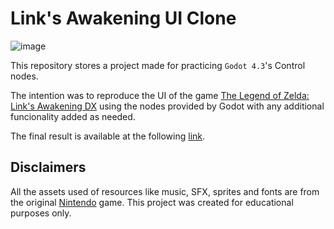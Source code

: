 # Link's Awakening UI Clone

![image](https://github.com/user-attachments/assets/fd1c049e-4fd9-4464-8987-186bcc3194d8)

This repository stores a project made for practicing `Godot 4.3`'s Control nodes.

The intention was to reproduce the UI of the game [The Legend of Zelda: Link's Awakening DX](https://zelda.fandom.com/wiki/The_Legend_of_Zelda:_Link%27s_Awakening_DX) using the nodes provided by Godot with any additional funcionality added as needed.

The final result is available at the following [link](https://nadjiel.github.io/links-awakening-ui-clone/).

## Disclaimers
All the assets used of resources like music, SFX, sprites and fonts are from the original [Nintendo](https://www.nintendo.com/) game. This project was created for educational purposes only.
